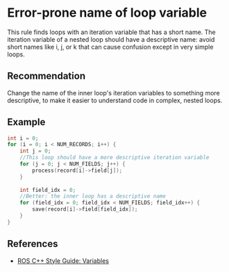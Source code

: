 # Error-prone name of loop variable
This rule finds loops with an iteration variable that has a short name. The iteration variable of a nested loop should have a descriptive name: avoid short names like i, j, or k that can cause confusion except in very simple loops.


## Recommendation
Change the name of the inner loop's iteration variables to something more descriptive, to make it easier to understand code in complex, nested loops.


## Example

```cpp
int i = 0;
for (i = 0; i < NUM_RECORDS; i++) {
	int j = 0;
	//This loop should have a more descriptive iteration variable
	for (j = 0; j < NUM_FIELDS; j++) {
		process(record[i]->field[j]);
	}
	
	int field_idx = 0;
	//Better: the inner loop has a descriptive name
	for (field_idx = 0; field_idx < NUM_FIELDS; field_idx++) {
		save(record[i]->field[field_idx]);
	}
}
```

## References
* [ROS C++ Style Guide: Variables](http://wiki.ros.org/CppStyleGuide#Variables)
